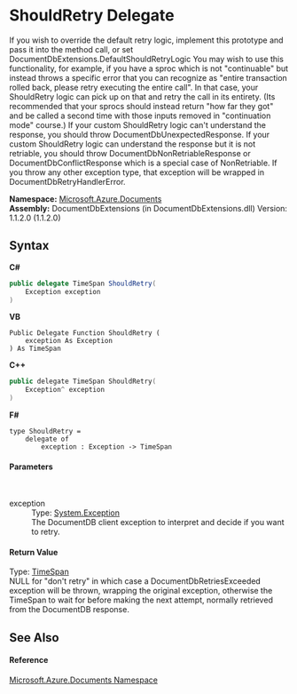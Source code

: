 # ShouldRetry Delegate
 

If you wish to override the default retry logic, implement this prototype and pass it into the method call, or set DocumentDbExtensions.DefaultShouldRetryLogic You may wish to use this functionality, for example, if you have a sproc which is not "continuable" but instead throws a specific error that you can recognize as "entire transaction rolled back, please retry executing the entire call". In that case, your ShouldRetry logic can pick up on that and retry the call in its entirety. (Its recommended that your sprocs should instead return "how far they got" and be called a second time with those inputs removed in "continuation mode" course.) If your custom ShouldRetry logic can't understand the response, you should throw DocumentDbUnexpectedResponse. If your custom ShouldRetry logic can understand the response but it is not retriable, you should throw DocumentDbNonRetriableResponse or DocumentDbConflictResponse which is a special case of NonRetriable. If you throw any other exception type, that exception will be wrapped in DocumentDbRetryHandlerError.

**Namespace:**&nbsp;<a href="856b2e23-9c8b-2618-f913-67d85d500616">Microsoft.Azure.Documents</a><br />**Assembly:**&nbsp;DocumentDbExtensions (in DocumentDbExtensions.dll) Version: 1.1.2.0 (1.1.2.0)

## Syntax

**C#**<br />
``` C#
public delegate TimeSpan ShouldRetry(
	Exception exception
)
```

**VB**<br />
``` VB
Public Delegate Function ShouldRetry ( 
	exception As Exception
) As TimeSpan
```

**C++**<br />
``` C++
public delegate TimeSpan ShouldRetry(
	Exception^ exception
)
```

**F#**<br />
``` F#
type ShouldRetry = 
    delegate of 
        exception : Exception -> TimeSpan
```


#### Parameters
&nbsp;<dl><dt>exception</dt><dd>Type: <a href="http://msdn2.microsoft.com/en-us/library/c18k6c59" target="_blank">System.Exception</a><br />The DocumentDB client exception to interpret and decide if you want to retry.</dd></dl>

#### Return Value
Type: <a href="http://msdn2.microsoft.com/en-us/library/269ew577" target="_blank">TimeSpan</a><br />NULL for "don't retry" in which case a DocumentDbRetriesExceeded exception will be thrown, wrapping the original exception, otherwise the TimeSpan to wait for before making the next attempt, normally retrieved from the DocumentDB response.

## See Also


#### Reference
<a href="856b2e23-9c8b-2618-f913-67d85d500616">Microsoft.Azure.Documents Namespace</a><br />